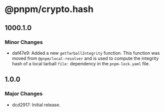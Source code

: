 # @pnpm/crypto.hash

## 1000.1.0

### Minor Changes

- daf47e9: Added a new `getTarballIntegrity` function. This function was moved from `@pnpm/local-resolver` and is used to compute the integrity hash of a local tarball `file:` dependency in the `pnpm-lock.yaml` file.

## 1.0.0

### Major Changes

- dcd2917: Initial release.
